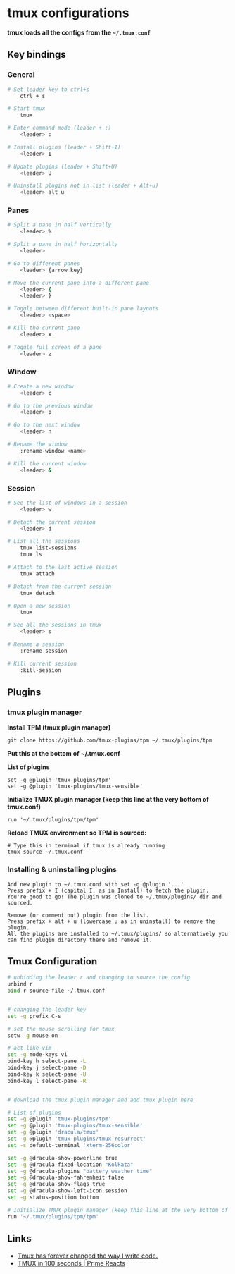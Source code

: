 # tmux configurations

**tmux loads all the configs from the `~/.tmux.conf`**

## Key bindings


### General
```sh
# Set leader key to ctrl+s
    ctrl + s

# Start tmux
    tmux

# Enter command mode (leader + :)
    <leader> :

# Install plugins (leader + Shift+I)
    <leader> I

# Update plugins (leader + Shift+U)
    <leader> U

# Uninstall plugins not in list (leader + Alt+u)
    <leader> alt u
```


### Panes
```bash
# Split a pane in half vertically
    <leader> %

# Split a pane in half horizontally
    <leader> 

# Go to different panes
    <leader> {arrow key}

# Move the current pane into a different pane
    <leader> {
    <leader> }

# Toggle between different built-in pane layouts
    <leader> <space>

# Kill the current pane
    <leader> x

# Toggle full screen of a pane
    <leader> z
```


### Window
```bash
# Create a new window
    <leader> c

# Go to the previous window
    <leader> p

# Go to the next window
    <leader> n

# Rename the window
    :rename-window <name>

# Kill the current window
    <leader> &
```


### Session
```bash
# See the list of windows in a session
    <leader> w

# Detach the current session
    <leader> d

# List all the sessions
    tmux list-sessions
    tmux ls

# Attach to the last active session
    tmux attach

# Detach from the current session
    tmux detach

# Open a new session
    tmux

# See all the sessions in tmux
    <leader> s

# Rename a session
    :rename-session

# Kill current session
    :kill-session
```


## Plugins

### tmux plugin manager

**Install TPM (tmux plugin manager)**
```
git clone https://github.com/tmux-plugins/tpm ~/.tmux/plugins/tpm
```

**Put this at the bottom of ~/.tmux.conf**

**List of plugins**
```
set -g @plugin 'tmux-plugins/tpm'
set -g @plugin 'tmux-plugins/tmux-sensible'
```

**Initialize TMUX plugin manager (keep this line at the very bottom of tmux.conf)**
```
run '~/.tmux/plugins/tpm/tpm'
```

**Reload TMUX environment so TPM is sourced:**
```
# Type this in terminal if tmux is already running
tmux source ~/.tmux.conf
```

### Installing & uninstalling plugins
```
Add new plugin to ~/.tmux.conf with set -g @plugin '...'
Press prefix + I (capital I, as in Install) to fetch the plugin.
You're good to go! The plugin was cloned to ~/.tmux/plugins/ dir and sourced.

Remove (or comment out) plugin from the list.
Press prefix + alt + u (lowercase u as in uninstall) to remove the plugin.
All the plugins are installed to ~/.tmux/plugins/ so alternatively you can find plugin directory there and remove it.
```


## Tmux Configuration

```bash
# unbinding the leader r and changing to source the config
unbind r
bind r source-file ~/.tmux.conf


# changing the leader key
set -g prefix C-s

# set the mouse scrolling for tmux
setw -g mouse on

# act like vim
set -g mode-keys vi
bind-key h select-pane -L
bind-key j select-pane -D
bind-key k select-pane -U
bind-key l select-pane -R


# download the tmux plugin manager and add tmux plugin here

# List of plugins
set -g @plugin 'tmux-plugins/tpm'
set -g @plugin 'tmux-plugins/tmux-sensible'
set -g @plugin 'dracula/tmux'
set -g @plugin 'tmux-plugins/tmux-resurrect'
set -s default-terminal 'xterm-256color'

set -g @dracula-show-powerline true
set -g @dracula-fixed-location "Kolkata"
set -g @dracula-plugins "battery weather time"
set -g @dracula-show-fahrenheit false
set -g @dracula-show-flags true
set -g @dracula-show-left-icon session
set -g status-position bottom

# Initialize TMUX plugin manager (keep this line at the very bottom of tmux.conf)
run '~/.tmux/plugins/tpm/tpm'
```


## Links

- [Tmux has forever changed the way I write code.](https://www.youtube.com/watch?v=DzNmUNvnB04)
- [TMUX in 100 seconds | Prime Reacts](https://www.youtube.com/watch?v=0eHZRPzbiJ0)